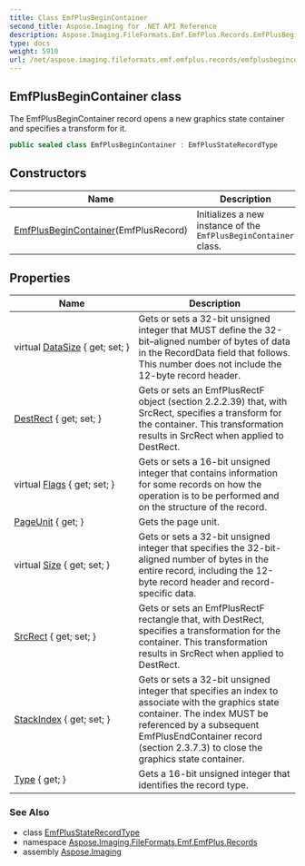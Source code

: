 ```yaml
---
title: Class EmfPlusBeginContainer
second_title: Aspose.Imaging for .NET API Reference
description: Aspose.Imaging.FileFormats.Emf.EmfPlus.Records.EmfPlusBeginContainer class. The EmfPlusBeginContainer record opens a new graphics state container and specifies a transform for it
type: docs
weight: 5910
url: /net/aspose.imaging.fileformats.emf.emfplus.records/emfplusbegincontainer/
---
```

## EmfPlusBeginContainer class

The EmfPlusBeginContainer record opens a new graphics state container and specifies a transform for it.

```csharp
public sealed class EmfPlusBeginContainer : EmfPlusStateRecordType
```

## Constructors

| Name | Description |
| --- | --- |
| [EmfPlusBeginContainer](emfplusbegincontainer/)(EmfPlusRecord) | Initializes a new instance of the `EmfPlusBeginContainer` class. |

## Properties

| Name | Description |
| --- | --- |
| virtual [DataSize](../../aspose.imaging.fileformats.emf.emfplus.records/emfplusrecord/datasize/) { get; set; } | Gets or sets a 32-bit unsigned integer that MUST define the 32-bit–aligned number of bytes of data in the RecordData field that follows. This number does not include the 12-byte record header. |
| [DestRect](../../aspose.imaging.fileformats.emf.emfplus.records/emfplusbegincontainer/destrect/) { get; set; } | Gets or sets an EmfPlusRectF object (section 2.2.2.39) that, with SrcRect, specifies a transform for the container. This transformation results in SrcRect when applied to DestRect. |
| virtual [Flags](../../aspose.imaging.fileformats.emf.emfplus.records/emfplusrecord/flags/) { get; set; } | Gets or sets a 16-bit unsigned integer that contains information for some records on how the operation is to be performed and on the structure of the record. |
| [PageUnit](../../aspose.imaging.fileformats.emf.emfplus.records/emfplusbegincontainer/pageunit/) { get; } | Gets the page unit. |
| virtual [Size](../../aspose.imaging.fileformats.emf.emfplus.records/emfplusrecord/size/) { get; set; } | Gets or sets a 32-bit unsigned integer that specifies the 32-bit-aligned number of bytes in the entire record, including the 12-byte record header and record-specific data. |
| [SrcRect](../../aspose.imaging.fileformats.emf.emfplus.records/emfplusbegincontainer/srcrect/) { get; set; } | Gets or sets an EmfPlusRectF rectangle that, with DestRect, specifies a transformation for the container. This transformation results in SrcRect when applied to DestRect. |
| [StackIndex](../../aspose.imaging.fileformats.emf.emfplus.records/emfplusbegincontainer/stackindex/) { get; set; } | Gets or sets a 32-bit unsigned integer that specifies an index to associate with the graphics state container. The index MUST be referenced by a subsequent EmfPlusEndContainer record (section 2.3.7.3) to close the graphics state container. |
| [Type](../../aspose.imaging.fileformats.emf.emfplus.records/emfplusrecord/type/) { get; } | Gets a 16-bit unsigned integer that identifies the record type. |

### See Also

* class [EmfPlusStateRecordType](../emfplusstaterecordtype/)
* namespace [Aspose.Imaging.FileFormats.Emf.EmfPlus.Records](../../aspose.imaging.fileformats.emf.emfplus.records/)
* assembly [Aspose.Imaging](../../)


